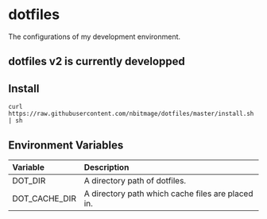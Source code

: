 # dotfiles

The configurations of my development environment.


## dotfiles v2 is currently developped

## Install

```
curl https://raw.githubusercontent.com/nbitmage/dotfiles/master/install.sh | sh
```

## Environment Variables

| Variable      | Description                                       |
|:--------------|:--------------------------------------------------|
| DOT_DIR       | A directory path of dotfiles.                     |
| DOT_CACHE_DIR | A directory path which cache files are placed in. |
